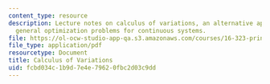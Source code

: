 ```yaml
---
content_type: resource
description: Lecture notes on calculus of variations, an alternative approach to solve
  general optimization problems for continuous systems.
file: https://ol-ocw-studio-app-qa.s3.amazonaws.com/courses/16-323-principles-of-optimal-control-spring-2008/fcbd034c1b9d7e4e79620fbc2d03c9dd_lec5.pdf
file_type: application/pdf
resourcetype: Document
title: Calculus of Variations
uid: fcbd034c-1b9d-7e4e-7962-0fbc2d03c9dd
---
```

